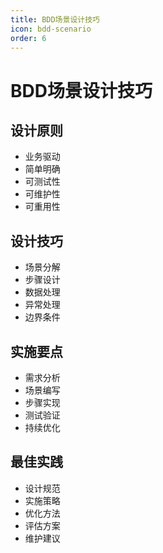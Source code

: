 ```yaml
---
title: BDD场景设计技巧
icon: bdd-scenario
order: 6
---
```


# BDD场景设计技巧

## 设计原则
- 业务驱动
- 简单明确
- 可测试性
- 可维护性
- 可重用性

## 设计技巧
- 场景分解
- 步骤设计
- 数据处理
- 异常处理
- 边界条件

## 实施要点
- 需求分析
- 场景编写
- 步骤实现
- 测试验证
- 持续优化

## 最佳实践
- 设计规范
- 实施策略
- 优化方法
- 评估方案
- 维护建议
